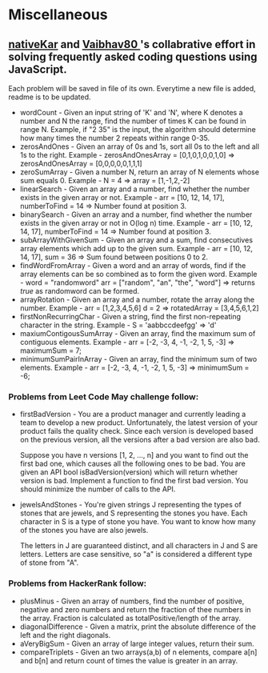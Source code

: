 # Miscellaneous

<h2> <a href="https://github.com/nativekar">nativeKar</a> and <a href="https://github.com/Vaibhav80">Vaibhav80 </a>'s collabrative effort in solving frequently asked coding questions using JavaScript. </h2>

<p> Each problem will be saved in file of its own. Everytime a new file is added, readme is to be updated. </p>

<ul>

<li>
wordCount - Given an input string of 'K' and 'N', where K denotes a number and N the range, find the number of times K can be found in range N. Example, if "2 35" is the input, the algorithm should determine how many times the number 2 repeats within range 0-35.
</li>

<li>
zerosAndOnes - Given an array of 0s and 1s, sort all 0s to the left and all 1s to the right.
Example - zerosAndOnesArray = [0,1,0,1,0,0,1,0] => zerosAndOnesArray = [0,0,0,0,0,1,1,1]
</li>

<li>
zeroSumArray - Given a number N, return an array of N elements whose sum equals 0.
Example - N = 4 => array = [1,-1,2,-2]
</li>

<li>
linearSearch - Given an array and a number, find whether the number exists in the given array or not.
Example - arr = [10, 12, 14, 17], numberToFind = 14 => Number found at position 3.
</li>

<li>
binarySearch - Given an array and a number, find whether the number exists in the given array or not in O(log n) time.
Example - arr = [10, 12, 14, 17], numberToFind = 14 => Number found at position 3.
</li>

<li>
subArrayWithGivenSum - Given an array and a sum, find consecutives array elements which add up to the given sum.
Example - arr = [10, 12, 14, 17], sum = 36 => Sum found between positions 0 to 2.
</li>

<li>
findWordFromArray - Given a word and an array of words, find if the array elements can be so combined as to form the given word.
Example - word = "randomword" arr = ["random", "an", "the", "word"] => returns <I>true</I> as randomword can be formed.
</li>

<li>
arrayRotation - Given an array and a number, rotate the array along the number.
Example - arr = [1,2,3,4,5,6] d = 2 => rotatedArray = [3,4,5,6,1,2]
</li>

<li>
firstNonRecurringChar - Given a string, find the first non-repeating character in the string.
Example - S = 'aabbccdeefgg' => 'd'
</li>

<li>
maxiumContigousSumArray - Given an array, find the maximum sum of contiguous elements. 
Example - arr = [-2, -3, 4, -1, -2, 1, 5, -3] => maximumSum = 7;
</li>

<li>
minimumSumPairInArray - Given an array, find the minimum sum of two elements. 
Example - arr = [-2, -3, 4, -1, -2, 1, 5, -3] => minimumSum = -6;
</li>
</ul>

<section> 
<h3> Problems from Leet Code May challenge follow: </h3>
<ul>
<li>
firstBadVersion - You are a product manager and currently leading a team to develop a new product. Unfortunately, the latest version of your product fails the quality check. Since each version is developed based on the previous version, all the versions after a bad version are also bad.

Suppose you have n versions [1, 2, ..., n] and you want to find out the first bad one,
which causes all the following ones to be bad.
You are given an API bool isBadVersion(version) which will return whether version is bad.
Implement a function to find the first bad version. You should minimize the number of calls to the API.

</li>

<li>
jewelsAndStones - You're given strings J representing the types of stones that are jewels, and S representing the stones you have.  Each character in S is a type of stone you have.  You want to know how many of the stones you have are also jewels.

The letters in J are guaranteed distinct, and all characters in J and S are letters. Letters are case sensitive, so "a" is considered a different type of stone from "A".

</li>

</ul>
</section>

<section>
<h3> Problems from HackerRank follow: </h3>
<ul>

<li>
plusMinus - Given an array of numbers, find the number of positive, negative and zero numbers and return the fraction of thee numbers in the array. Fraction is calculated as totalPositive/length of the array.
</li>

<li>
diagonalDifference - Given a matrix, print the absolute difference of the left and the right diagonals.
</li>

<li>
aVeryBigSum - Given an array of large integer values, return their sum.
</li>

<li>
compareTriplets - Given an two arrays(a,b) of n elements, compare a[n] and b[n] and return count of times the value is greater in an array.
</li>

</section>
